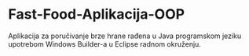 # Fast-Food-Aplikacija-OOP

Aplikacija za poručivanje brze hrane rađena u Java programskom jeziku upotrebom Windows Builder-a u Eclipse radnom okruženju.
